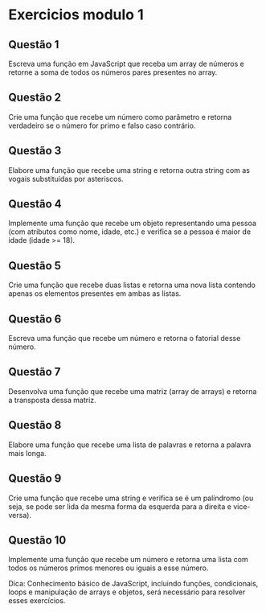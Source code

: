 # Exercicios modulo 1

## Questão 1
Escreva uma função em JavaScript que receba um array de números e retorne a soma de todos os números pares presentes no array.

## Questão 2
Crie uma função que recebe um número como parâmetro e retorna verdadeiro se o número for primo e falso caso contrário.

## Questão 3
Elabore uma função que recebe uma string e retorna outra string com as vogais substituídas por asteriscos.

## Questão 4
Implemente uma função que recebe um objeto representando uma pessoa (com atributos como nome, idade, etc.) e verifica se a pessoa é maior de idade (idade >= 18).

## Questão 5
Crie uma função que recebe duas listas e retorna uma nova lista contendo apenas os elementos presentes em ambas as listas.

## Questão 6
Escreva uma função que recebe um número e retorna o fatorial desse número.

## Questão 7
Desenvolva uma função que recebe uma matriz (array de arrays) e retorna a transposta dessa matriz.

## Questão 8
Elabore uma função que recebe uma lista de palavras e retorna a palavra mais longa.

## Questão 9
Crie uma função que recebe uma string e verifica se é um palíndromo (ou seja, se pode ser lida da mesma forma da esquerda para a direita e vice-versa).

## Questão 10
Implemente uma função que recebe um número e retorna uma lista com todos os números primos menores ou iguais a esse número.


Dica: Conhecimento básico de JavaScript, incluindo funções, condicionais, loops e manipulação de arrays e objetos, será necessário para resolver esses exercícios.